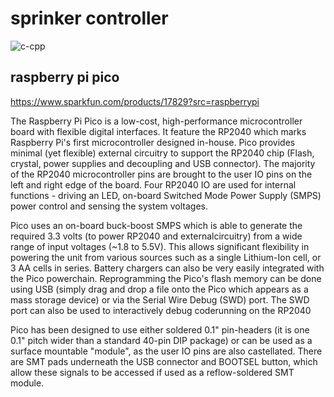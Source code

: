 # sprinker controller
![c-cpp](https://github.com/1800alex/sprinklercontroller/actions/workflows/c-cpp.yml/badge.svg?branch=master)

## raspberry pi pico

https://www.sparkfun.com/products/17829?src=raspberrypi

The Raspberry Pi Pico is a low-cost, high-performance microcontroller board with flexible digital interfaces. It feature the RP2040 which marks Raspberry Pi's first microcontroller designed in-house. Pico provides minimal (yet flexible) external circuitry to support the RP2040 chip (Flash, crystal, power supplies and decoupling and USB connector). The majority of the RP2040 microcontroller pins are brought to the user IO pins on the left and right edge of the board. Four RP2040 IO are used for internal functions - driving an LED, on-board Switched Mode Power Supply (SMPS) power control and sensing the system voltages.

Pico uses an on-board buck-boost SMPS which is able to generate the required 3.3 volts (to power RP2040 and externalcircuitry) from a wide range of input voltages (~1.8 to 5.5V). This allows significant flexibility in powering the unit from various sources such as a single Lithium-Ion cell, or 3 AA cells in series. Battery chargers can also be very easily integrated with the Pico powerchain. Reprogramming the Pico's flash memory can be done using USB (simply drag and drop a file onto the Pico which appears as a mass storage device) or via the Serial Wire Debug (SWD) port. The SWD port can also be used to interactively debug coderunning on the RP2040

Pico has been designed to use either soldered 0.1" pin-headers (it is one 0.1" pitch wider than a standard 40-pin DIP package) or can be used as a surface mountable "module", as the user IO pins are also castellated. There are SMT pads underneath the USB connector and BOOTSEL button, which allow these signals to be accessed if used as a reflow-soldered SMT module.
